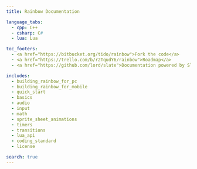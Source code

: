 ```yaml
---
title: Rainbow Documentation

language_tabs:
  - cpp: C++
  - csharp: C#
  - lua: Lua

toc_footers:
  - <a href="https://bitbucket.org/tido/rainbow">Fork the code</a>
  - <a href="https://trello.com/b/r2TqudY6/rainbow">Roadmap</a>
  - <a href="https://github.com/lord/slate">Documentation powered by Slate</a>

includes:
  - building_rainbow_for_pc
  - building_rainbow_for_mobile
  - quick_start
  - basics
  - audio
  - input
  - math
  - sprite_sheet_animations
  - timers
  - transitions
  - lua_api
  - coding_standard
  - license

search: true
---
```

